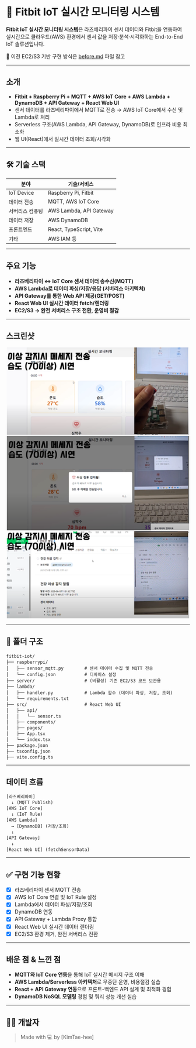 # 📡 Fitbit IoT 실시간 모니터링 시스템

**Fitbit IoT 실시간 모니터링 시스템**은 라즈베리파이 센서 데이터와 Fitbit을 연동하여  
실시간으로 클라우드(AWS) 환경에서 센서 값을 저장·분석·시각화하는 End-to-End IoT 솔루션입니다.

📎 이전 EC2/S3 기반 구현 방식은 [before.md](before.md) 파일 참고

---

## 소개

- **Fitbit + Raspberry Pi + MQTT + AWS IoT Core + AWS Lambda + DynamoDB + API Gateway + React Web UI**
- 센서 데이터를 라즈베리파이에서 MQTT로 전송 → AWS IoT Core에서 수신 및 Lambda로 처리
- Serverless 구조(AWS Lambda, API Gateway, DynamoDB)로 인프라 비용 최소화
- 웹 UI(React)에서 실시간 데이터 조회/시각화

---

## 🛠 기술 스택

| 분야         | 기술/서비스                   |
|--------------|------------------------------|
| IoT Device   | Raspberry Pi, Fitbit         |
| 데이터 전송   | MQTT, AWS IoT Core           |
| 서버리스 컴퓨팅 | AWS Lambda, API Gateway       |
| 데이터 저장   | AWS DynamoDB                 |
| 프론트엔드   | React, TypeScript, Vite      |
| 기타         | AWS IAM 등        |

---

## 주요 기능

- **라즈베리파이 ↔ IoT Core 센서 데이터 송수신(MQTT)**
- **AWS Lambda로 데이터 파싱/저장/응답 (서버리스 아키텍처)**
- **API Gateway를 통한 Web API 제공(GET/POST)**
- **React Web UI 실시간 데이터 fetch/렌더링**
- **EC2/S3 → 완전 서버리스 구조 전환, 운영비 절감**

---

  ## 스크린샷

<p align="center">
  <img src="./assets/1.png" width="500" alt="1"/>
  <img src="./assets/2.png" width="500" alt="2"/>
  <img src="./assets/3.png" width="500" alt="3"/>
</p>

---

## 📁 폴더 구조

```plaintext
fitbit-iot/
├── raspberrypi/
│   ├── sensor_mqtt.py        # 센서 데이터 수집 및 MQTT 전송
│   └── config.json           # 디바이스 설정
├── server/                   # (비활성) 기존 EC2/S3 코드 보관용
├── lambda/
│   ├── handler.py            # Lambda 함수 (데이터 파싱, 저장, 조회)
│   └── requirements.txt
├── src/                      # React Web UI
│   ├── api/
│   │   └── sensor.ts
│   ├── components/
│   ├── pages/
│   ├── App.tsx
│   └── index.tsx
├── package.json
├── tsconfig.json
├── vite.config.ts
```

---
## 데이터 흐름
```plaintext
[라즈베리파이]
  ↓ (MQTT Publish)
[AWS IoT Core]
  ↓ (IoT Rule)
[AWS Lambda]
  ↔ [DynamoDB] (저장/조회)
  ↓
[API Gateway]
  ↓
[React Web UI] (fetchSensorData)
```

---

## ✅ 구현 기능 현황

- [x] 라즈베리파이 센서 MQTT 전송
- [x] AWS IoT Core 연결 및 IoT Rule 설정
- [x] Lambda에서 데이터 파싱/저장/조회
- [x] DynamoDB 연동
- [x] API Gateway + Lambda Proxy 통합
- [x] React Web UI 실시간 데이터 렌더링
- [x] EC2/S3 환경 제거, 완전 서버리스 전환

---


## 배운 점 & 느낀 점

- **MQTT와 IoT Core 연동**을 통해 IoT 실시간 메시지 구조 이해
- **AWS Lambda/Serverless 아키텍처**로 무중단 운영, 비용절감 실습
- **React + API Gateway 연동**으로 프론트-백엔드 API 설계 및 최적화 경험
- **DynamoDB NoSQL 모델링** 경험 및 쿼리 성능 개선 실습

---

## 👨‍💻 개발자

> Made with 💻 by [KimTae-hee]


